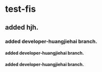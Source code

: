 # test-fis

## added hjh.
### added developer-huangjiehai branch.


#### added developer-huangjiehai branch.
#### added developer-huangjiehai branch.